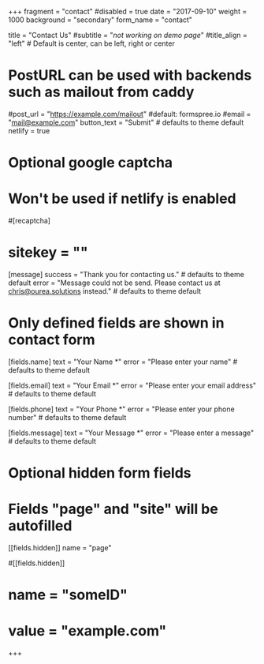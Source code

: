 +++
fragment = "contact"
#disabled = true
date = "2017-09-10"
weight = 1000
background = "secondary"
form_name = "contact"

title = "Contact Us"
#subtitle  = "*not working on demo page*"
#title_align = "left" # Default is center, can be left, right or center

# PostURL can be used with backends such as mailout from caddy
#post_url = "https://example.com/mailout" #default: formspree.io
#email = "mail@example.com"
button_text = "Submit" # defaults to theme default
netlify = true

# Optional google captcha
# Won't be used if netlify is enabled
#[recaptcha]
#  sitekey = ""

[message]
  success = "Thank you for contacting us." # defaults to theme default
  error = "Message could not be send. Please contact us at chris@ourea.solutions instead." # defaults to theme default

# Only defined fields are shown in contact form
[fields.name]
  text = "Your Name *"
  error = "Please enter your name" # defaults to theme default

[fields.email]
  text = "Your Email *"
  error = "Please enter your email address" # defaults to theme default

[fields.phone]
  text = "Your Phone *"
  error = "Please enter your phone number" # defaults to theme default

[fields.message]
  text = "Your Message *"
  error = "Please enter a message" # defaults to theme default

# Optional hidden form fields
# Fields "page" and "site" will be autofilled
[[fields.hidden]]
  name = "page"

#[[fields.hidden]]
#  name = "someID"
#  value = "example.com"
+++
